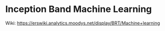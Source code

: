 # Inception Band Machine Learning

Wiki: https://erswiki.analytics.moodys.net/display/BRT/Machine+learning
